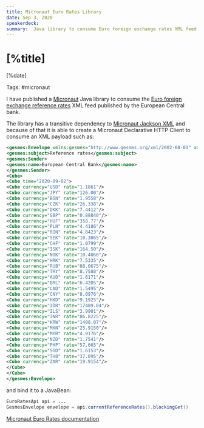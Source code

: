 ```yaml
---
title: Micronaut Euro Rates Library
date: Sep 3, 2020
speakerdeck: 
summary:  Java library to consume Euro foreign exchange rates XML feed published by the European Central bank.
---
```


# [%title]

[%date]

Tags: #micronaut

I have published a [Micronaut](https://micronaut.io) Java library to consume the [Euro foreign exchange reference rates](https://www.ecb.europa.eu/stats/policy_and_exchange_rates/euro_reference_exchange_rates/html/index.en.html) XML feed published by the European Central bank. 

The library has a transitive dependency to [Micronaut Jackson XML](https://micronaut-projects.github.io/micronaut-jackson-xml/latest/guide/index.html) and because of that it is able to create a Micronaut Declarative HTTP Client to consume an XML payload such as:

```xml
<gesmes:Envelope xmlns:gesmes="http://www.gesmes.org/xml/2002-08-01" xmlns="http://www.ecb.int/vocabulary/2002-08-01/eurofxref">
<gesmes:subject>Reference rates</gesmes:subject>
<gesmes:Sender>
<gesmes:name>European Central Bank</gesmes:name>
</gesmes:Sender>
<Cube>
<Cube time="2020-09-02">
<Cube currency="USD" rate="1.1861"/>
<Cube currency="JPY" rate="126.00"/>
<Cube currency="BGN" rate="1.9558"/>
<Cube currency="CZK" rate="26.338"/>
<Cube currency="DKK" rate="7.4412"/>
<Cube currency="GBP" rate="0.88840"/>
<Cube currency="HUF" rate="358.77"/>
<Cube currency="PLN" rate="4.4186"/>
<Cube currency="RON" rate="4.8423"/>
<Cube currency="SEK" rate="10.3065"/>
<Cube currency="CHF" rate="1.0799"/>
<Cube currency="ISK" rate="164.50"/>
<Cube currency="NOK" rate="10.4060"/>
<Cube currency="HRK" rate="7.5335"/>
<Cube currency="RUB" rate="88.0675"/>
<Cube currency="TRY" rate="8.7588"/>
<Cube currency="AUD" rate="1.6171"/>
<Cube currency="BRL" rate="6.4205"/>
<Cube currency="CAD" rate="1.5495"/>
<Cube currency="CNY" rate="8.0976"/>
<Cube currency="HKD" rate="9.1925"/>
<Cube currency="IDR" rate="17489.04"/>
<Cube currency="ILS" rate="3.9901"/>
<Cube currency="INR" rate="86.8225"/>
<Cube currency="KRW" rate="1408.07"/>
<Cube currency="MXN" rate="25.9150"/>
<Cube currency="MYR" rate="4.9176"/>
<Cube currency="NZD" rate="1.7541"/>
<Cube currency="PHP" rate="57.665"/>
<Cube currency="SGD" rate="1.6153"/>
<Cube currency="THB" rate="37.095"/>
<Cube currency="ZAR" rate="19.9154"/>
</Cube>
</Cube>
</gesmes:Envelope>
```
 
 and bind it to a JavaBean: 
 
 ```java
 EuroRatesApi api = ...
 GesmesEnvelope envelope = api.currentReferenceRates().blockingGet()
 ```
  
[Micronaut Euro Rates documentation](https://sdelamo.github.io/eurorates/index.html)
